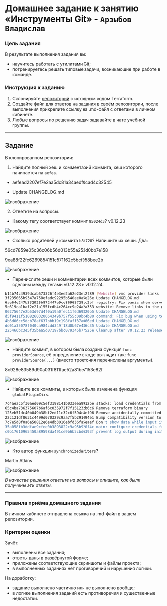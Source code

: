 # Домашнее задание к занятию «Инструменты Git» - `Арзыбов Владислав`

### Цель задания

В результате выполнения задания вы:

* научитесь работать с утилитами Git;
* потренируетесь решать типовые задачи, возникающие при работе в команде. 

### Инструкция к заданию

1. Склонируйте [репозиторий](https://github.com/hashicorp/terraform) с исходным кодом Terraform.
2. Создайте файл для ответов на задания в своём репозитории, после выполнения прикрепите ссылку на .md-файл с ответами в личном кабинете.
3. Любые вопросы по решению задач задавайте в чате учебной группы.

------

## Задание

В клонированном репозитории:

1. Найдите полный хеш и комментарий коммита, хеш которого начинается на `aefea`.

- aefead2207ef7e2aa5dc81a34aedf0cad4c32545

- Update CHANGELOG.md

![изображение](https://github.com/user-attachments/assets/87c083c6-63e0-4607-8e5f-a170cca31905)
   
2. Ответьте на вопросы.

* Какому тегу соответствует коммит `85024d3`? v0.12.23

![изображение](https://github.com/user-attachments/assets/f7a804ad-2d14-4984-b451-6022ad3a384b)

* Сколько родителей у коммита `b8d720`? Напишите их хеши. Два:

56cd7859e05c36c06b56d013b55a252d0bb7e158

9ea88f22fc6269854151c571162c5bcf958bee2b

![изображение](https://github.com/user-attachments/assets/36cd0327-a6ca-4a49-84a1-410573e8b9ed)


* Перечислите хеши и комментарии всех коммитов, которые были сделаны между тегами  v0.12.23 и v0.12.24.

```bash
b14b74c4939dcab573326f4e3ee2a62e23e12f89 [Website] vmc provider links
3f235065b9347a758efadc92295b540ee0a5e26e Update CHANGELOG.md
6ae64e247b332925b872447e9ce869657281c2bf registry: Fix panic when server is unreachable
5c619ca1baf2e21a155fcdb4c264cc9e24a2a353 website: Remove links to the getting started guide's old location
06275647e2b53d97d4f0a19a0fec11f6d69820b5 Update CHANGELOG.md
d5f9411f5108260320064349b757f55c09bc4b80 command: Fix bug when using terraform login on Windows
4b6d06cc5dcb78af637bbb19c198faff37a066ed Update CHANGELOG.md
dd01a35078f040ca984cdd349f18d0b67e486c35 Update CHANGELOG.md
225466bc3e5f35baa5d07197bbc079345b77525e Cleanup after v0.12.23 release
```

![изображение](https://github.com/user-attachments/assets/bd59085c-c343-4a8a-965b-f4fcc903abb0)

* Найдите коммит, в котором была создана функция `func providerSource`, её определение в коде выглядит так: `func providerSource(...)` (вместо троеточия перечислены аргументы).

8c928e83589d90a031f811fae52a81be7153e82f

![изображение](https://github.com/user-attachments/assets/95418e19-9e6f-4c25-a9d2-a29244d6cdb6)

* Найдите все коммиты, в которых была изменена функция `globalPluginDirs`.

```bash
7c4aeac5f30aed09c5ef3198141b033eea9912be stacks: load credentials from config file on startup (#35952)
65c4ba736375607b6af6c035972f7f151232b6c6 Remove terraform binary
125eb51dc40b049b38bf2ed11c32c6f594c8ef96 Remove accidentally-committed binary
22c121df8631c4499d070329c9aa7f5b291494e1 Bump compatibility version to 1.3.0 for terraform core release (#30988)
7c7e5d8f0a6a50812e6e4db3016ebfd36fa5eaef Don't show data while input if sensitive
35a058fb3ddfae9cfee0b3893822c9a95b920f4c main: configure credentials from the CLI config file
c0b17610965450a89598da491ce9b6b5cbd6393f prevent log output during init
```

![изображение](https://github.com/user-attachments/assets/b3a88d15-b75b-44e3-b43f-8c5abdee20ae)


* Кто автор функции `synchronizedWriters`? 

Martin Atkins

![изображение](https://github.com/user-attachments/assets/247dc6ad-09b6-4148-813a-6db0ee638dfc)


*В качестве решения ответьте на вопросы и опишите, как были получены эти ответы.*

---

### Правила приёма домашнего задания

В личном кабинете отправлена ссылка на .md-файл в вашем репозитории.

### Критерии оценки

Зачёт:

* выполнены все задания;
* ответы даны в развёрнутой форме;
* приложены соответствующие скриншоты и файлы проекта;
* в выполненных заданиях нет противоречий и нарушения логики.

На доработку:

* задание выполнено частично или не выполнено вообще;
* в логике выполнения заданий есть противоречия и существенные недостатки.
